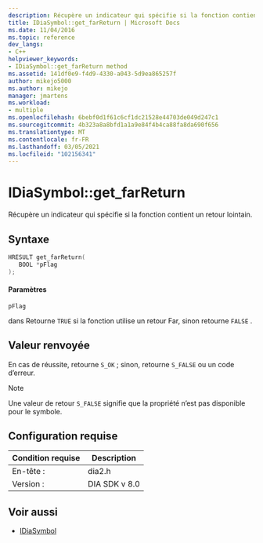 ```yaml
---
description: Récupère un indicateur qui spécifie si la fonction contient un retour lointain.
title: IDiaSymbol::get_farReturn | Microsoft Docs
ms.date: 11/04/2016
ms.topic: reference
dev_langs:
- C++
helpviewer_keywords:
- IDiaSymbol::get_farReturn method
ms.assetid: 141df0e9-f4d9-4330-a043-5d9ea865257f
author: mikejo5000
ms.author: mikejo
manager: jmartens
ms.workload:
- multiple
ms.openlocfilehash: 6bebf0d1f61c6cf1dc21528e44703de049d247c1
ms.sourcegitcommit: 4b323a8a8bfd1a1a9e84f4b4ca88fa8da690f656
ms.translationtype: MT
ms.contentlocale: fr-FR
ms.lasthandoff: 03/05/2021
ms.locfileid: "102156341"
---
```

# <a name="idiasymbolget_farreturn"></a>IDiaSymbol::get_farReturn
Récupère un indicateur qui spécifie si la fonction contient un retour lointain.

## <a name="syntax"></a>Syntaxe

```C++
HRESULT get_farReturn(
   BOOL *pFlag
);
```

#### <a name="parameters"></a>Paramètres
 `pFlag`

dans Retourne `TRUE` si la fonction utilise un retour Far, sinon retourne `FALSE` .

## <a name="return-value"></a>Valeur renvoyée
 En cas de réussite, retourne `S_OK` ; sinon, retourne `S_FALSE` ou un code d’erreur.

> [!NOTE]
> Une valeur de retour `S_FALSE` signifie que la propriété n’est pas disponible pour le symbole.

## <a name="requirements"></a>Configuration requise

|Condition requise|Description|
|-----------------|-----------------|
|En-tête :|dia2.h|
|Version :|DIA SDK v 8.0|

## <a name="see-also"></a>Voir aussi
- [IDiaSymbol](../../debugger/debug-interface-access/idiasymbol.md)
